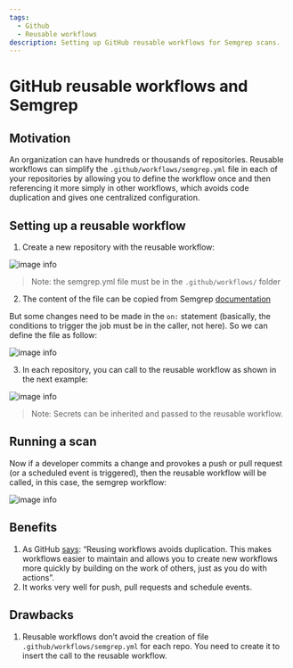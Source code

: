 ```yaml
---
tags:
  - Github
  - Reusable workflows
description: Setting up GitHub reusable workflows for Semgrep scans.
---
```


# GitHub reusable workflows and Semgrep

## Motivation

An organization can have hundreds or thousands of repositories. Reusable workflows can simplify the `.github/workflows/semgrep.yml` file in each of your repositories by allowing you to define the workflow once and then referencing it more simply in other workflows, which avoids code duplication and gives one centralized configuration.

## Setting up a reusable workflow

1. Create a new repository with the reusable workflow:

![image info](/img/kb/reusable-workflows-image-1.png)

> Note: the semgrep.yml file must be in the `.github/workflows/` folder

2. The content of the file can be copied from Semgrep [documentation](https://semgrep.dev/docs/semgrep-ci/sample-ci-configs/#sample-github-actions-configuration-file)

But some changes need to be made in the `on:` statement (basically, the conditions to trigger the job must be in the caller, not here). So we can define the file as follow:

![image info](/img/kb/reusable-workflows-image-2.png)

3. In each repository, you can call to the reusable workflow as shown in the next example:

![image info](/img/kb/reusable-workflows-image-3.png)

> Note: Secrets can be inherited and passed to the reusable workflow.

## Running a scan

Now if a developer commits a change and provokes a push or pull request (or a scheduled event is triggered), then the reusable workflow will be called, in this case, the semgrep workflow:

![image info](/img/kb/reusable-workflows-image-4.png)

## Benefits

1. As GitHub [says](https://docs.github.com/en/actions/using-workflows/reusing-workflows#overview): “Reusing workflows avoids duplication. This makes workflows easier to maintain and allows you to create new workflows more quickly by building on the work of others, just as you do with actions”.
2. It works very well for push, pull requests and schedule events.
    
## Drawbacks

1. Reusable workflows don’t avoid the creation of file `.github/workflows/semgrep.yml` for each repo. You need to create it to insert the call to the reusable workflow.
